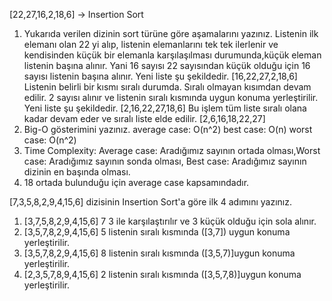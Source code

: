 [22,27,16,2,18,6] -> Insertion Sort
 
1. Yukarıda verilen dizinin sort türüne göre aşamalarını yazınız.
	Listenin ilk elemanı olan 22 yi alıp, listenin elemanlarını tek tek ilerlenir ve kendisinden küçük bir elemanla karşılaşılması durumunda,küçük eleman listenin başına alınır.
	Yani 16 sayısı 22 sayısından küçük olduğu için 16 sayısı listenin başına alınır.
	Yeni liste şu şekildedir. [16,22,27,2,18,6] Listenin belirli bir kısmı sıralı durumda.
	Sıralı olmayan kısımdan devam edilir. 2 sayısı alınır ve listenin sıralı kısmında uygun konuma yerleştirilir.
	Yeni liste şu şekildedir. [2,16,22,27,18,6]
	Bu işlem tüm liste sıralı olana kadar devam eder ve sıralı liste elde edilir. [2,6,16,18,22,27]
2. Big-O gösterimini yazınız.
	average case: O(n^2)
	best case:    O(n)
	worst case:   O(n^2)
3. Time Complexity: Average case: Aradığımız sayının ortada olması,Worst case: Aradığımız sayının sonda olması, Best case: Aradığımız sayının dizinin en başında olması.
4. 18 ortada bulunduğu için average case kapsamındadır.

[7,3,5,8,2,9,4,15,6] dizisinin Insertion Sort'a göre ilk 4 adımını yazınız.

1) [3,7,5,8,2,9,4,15,6] 7 3 ile karşılaştırılır ve 3 küçük olduğu için sola alınır.
2) [3,5,7,8,2,9,4,15,6] 5 listenin sıralı kısmında ([3,7]) uygun konuma yerleştirilir.
3) [3,5,7,8,2,9,4,15,6] 8 listenin sıralı kısmında ([3,5,7)]uygun konuma yerleştirilir.
4) [2,3,5,7,8,9,4,15,6]	2 listenin sıralı kısmında ([3,5,7,8)]uygun konuma yerleştirilir.
